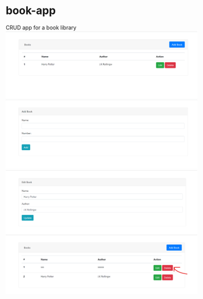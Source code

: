 # book-app
CRUD app for a book library
![](/images/books1.png)
![](/images/books2.png)
![](/images/books3.png)
![](/images/books4.png)